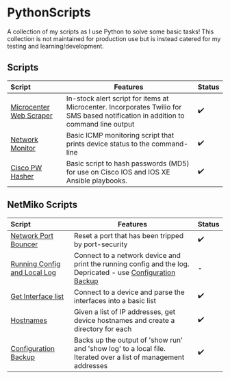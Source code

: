 # PythonScripts
A collection of my scripts as I use Python to solve some basic tasks! This collection is not maintained for production use but is instead catered for my testing and learning/development.

## Scripts

| Script                                                                                                           | Features                                                                                                                          | Status |
|:-----------------------------------------------------------------------------------------------------------------|-----------------------------------------------------------------------------------------------------------------------------------|--------|
| [Microcenter Web Scraper](https://github.com/NetworkNick-io/Python-Projects/tree/main/MicroCenterWebScraper)     | In-stock alert script for items at Microcenter. Incorporates Twilio for SMS based notification in addition to command line output | ✔️     |
| [Network Monitor](https://github.com/NetworkNick-io/Python-Projects/tree/main/ICMPmonitor)                       | Basic ICMP monitoring script that prints device status to the command-line                                                        | ✔️     |
| [Cisco PW Hasher](https://github.com/NetworkNick-US/PythonScripts/blob/main/Hash%20PWs%20for%20Cisco/setupPW.py) | Basic script to hash passwords (MD5) for use on Cisco IOS and IOS XE Ansible playbooks.                                           | ✔️     |

## NetMiko Scripts
| Script              | Features                                                                                                  | Status |
| :-------------      |-----------------------------------------------------------------------------------------------------------|-------| 
| [Network Port Bouncer](https://github.com/NetworkNick-US/LearningPython/blob/main/CiscoPortBouncer/bouncePort.py) | Reset a port that has been tripped by port-security                                                       | ✔️    |
| [Running Config and Local Log](https://github.com/NetworkNick-US/PythonScripts/blob/main/Netmiko/getRunLog.py) | Connect to a network device and print the running config and the log. Depricated - use [Configuration Backup](https://github.com/NetworkNick-US/PythonScripts/blob/main/Netmiko/backupConfig.py)                   | -️    |
| [Get Interface list](https://github.com/NetworkNick-US/PythonScripts/blob/main/Netmiko/GetInts.py) | Connect to a device and parse the interfaces into a basic list                                            | ✔️    |
| [Hostnames](https://github.com/NetworkNick-US/PythonScripts/blob/main/Netmiko/getHostname.py) | Given a list of IP addresses, get device hostnames and create a directory for each                        | ✔️    |
| [Configuration Backup](https://github.com/NetworkNick-US/PythonScripts/blob/main/Netmiko/backupConfig.py) | Backs up the output of 'show run' and 'show log' to a local file. Iterated over a list of management addresses | ✔️    |